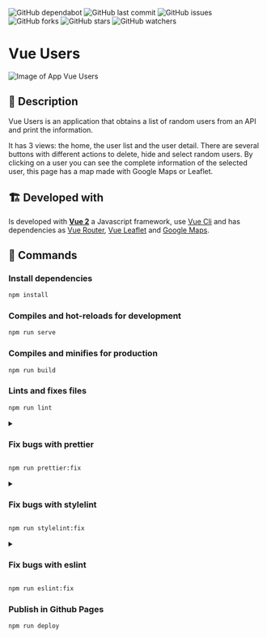 ![GitHub dependabot](https://img.shields.io/badge/dependabot-enabled-025e8c?logo=Dependabot)
![GitHub last commit](https://img.shields.io/github/last-commit/beatrizsmerino/vue-users)
![GitHub issues](https://img.shields.io/github/issues/beatrizsmerino/vue-users)
![GitHub forks](https://img.shields.io/github/forks/beatrizsmerino/vue-users)
![GitHub stars](https://img.shields.io/github/stars/beatrizsmerino/vue-users)
![GitHub watchers](https://img.shields.io/github/watchers/beatrizsmerino/vue-users)

# Vue Users

![Image of App Vue Users](./README/images/vue-users.gif)

## 🎯 Description

Vue Users is an application that obtains a list of random users from an API and print the information.

It has 3 views: the home, the user list and the user detail. There are several buttons with different actions to delete, hide and select random users. By clicking on a user you can see the complete information of the selected user, this page has a map made with Google Maps or Leaflet.

## 🏗️ Developed with

Is developed with **[Vue 2](https://vuejs.org/)** a Javascript framework, use [Vue Cli](https://cli.vuejs.org/) and has dependencies as [Vue Router](https://router.vuejs.org/), [Vue Leaflet](https://vue2-leaflet.netlify.app/) and [Google Maps](https://www.npmjs.com/package/@googlemaps/js-api-loader).

## 🚀 Commands

### Install dependencies

```bash
npm install
```

### Compiles and hot-reloads for development

```bash
npm run serve
```

### Compiles and minifies for production

```bash
npm run build
```

### Lints and fixes files

```bash
npm run lint
```

<details>
	<summary>
		<h3>
			Fix bugs with prettier
		</h3>
	</summary>
	<div>
		Format js, json and vue files with <a href="https://prettier.io/" target="_blank">Prettier</a>
	</div>
</details>

```bash
npm run prettier:fix
```

<details>
	<summary>
		<h3>
			Fix bugs with stylelint
		</h3>
	</summary>
	<div>
		Catches bugs, enforces conventions and sorts properties of css, scss, sass and vue files with <a href="https://stylelint.io/">Stylelint</a>
	</div>
</details>

```bash
npm run stylelint:fix
```

<details>
	<summary>
		<h3>
			Fix bugs with eslint
		</h3>
	</summary>
	<div>
		Find and fix bugs of js, json and vue files with <a href="https://eslint.org/" target="_blank">EsLint</a>
	</div>
</details>

```bash
npm run eslint:fix
```

### Publish in Github Pages

```bash
npm run deploy
```
